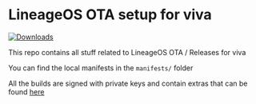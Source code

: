 # LineageOS OTA setup for viva

[![Downloads](https://img.shields.io/github/downloads/xiaomi-mt6781-devs/releases/total?style=for-the-badge)](https://github.com/xiaomi-mt6781-devs/releases/releases)

This repo contains all stuff related to LineageOS OTA / Releases for viva

You can find the local manifests in the `manifests/` folder

All the builds are signed with private keys and contain extras that can be found [here](https://github.com/woomymy/android_vendor_extra)

